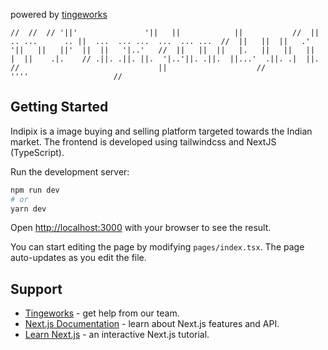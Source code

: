 powered by [tingeworks](https://tingeworks.com) 

`
// 
// 
// '||'               '||   ||            ||          
//  ||  .. ...      .. ||  ...  ... ...  ...  ... ... 
//  ||   ||  ||   .'  '||   ||   ||'  ||  ||   '|..'  
//  ||   ||  ||   |.   ||   ||   ||    |  ||    .|.   
// .||. .||. ||.  '|..'||. .||.  ||...'  .||. .|  ||. 
//                               ||                   
//                              ''''                  
// 
`


## Getting Started
Indipix is a image buying and selling platform targeted towards the Indian market. The frontend is developed using tailwindcss and NextJS (TypeScript).

Run the development server:

```bash
npm run dev
# or
yarn dev
```

Open [http://localhost:3000](http://localhost:3000) with your browser to see the result.

You can start editing the page by modifying `pages/index.tsx`. The page auto-updates as you edit the file.

## Support
- [Tingeworks](https://tingeworks.com) - get help from our team.
- [Next.js Documentation](https://nextjs.org/docs) - learn about Next.js features and API.
- [Learn Next.js](https://nextjs.org/learn) - an interactive Next.js tutorial.
